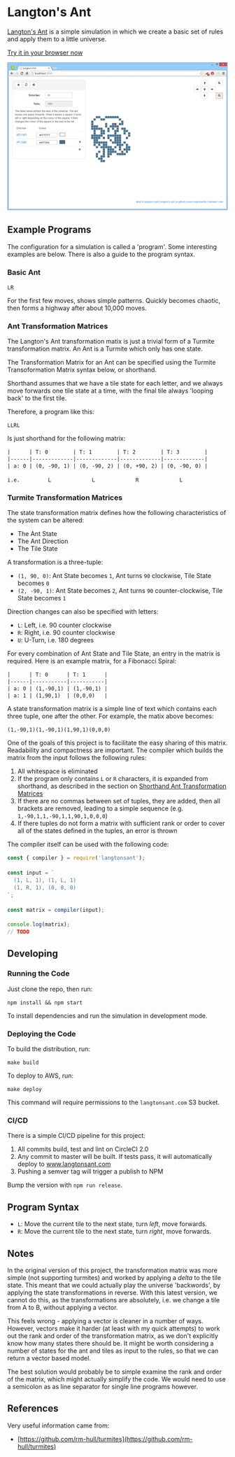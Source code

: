# Langton's Ant

[Langton's Ant](http://en.wikipedia.org/wiki/Langton's_ant) is a simple simulation in which we create a basic set of rules and apply them to a little universe. 

[Try it in your browser now](http://langtonsant.com)

![Langton's Ant](./docs/langtonsant.jpg)

## Example Programs

The configuration for a simulation is called a 'program'. Some interesting 
examples are below. There is also a guide to the program syntax.

### Basic Ant

```
LR
```

For the first few moves, shows simple patterns. Quickly becomes chaotic, then
forms a highway after about 10,000 moves.

### Ant Transformation Matrices

The Langton's Ant transformation matix is just a trivial form of a Turmite transformation matrix. An Ant is a Turmite which only has one state.

The Transformation Matrix for an Ant can be specified using the Turmite Transoformation Matrix syntax below, or shorthand.

Shorthand assumes that we have a tile state for each letter, and we always move forwards one tile state at a time, with the final tile always 'looping back' to the first tile.

Therefore, a program like this:

```
LLRL
```

Is just shorthand for the following matrix:

```
|      | T: 0        | T: 1        | T: 2        | T: 3        |
|------|-------------|-------------|-------------|-------------|
| a: 0 | (0, -90, 1) | (0, -90, 2) | (0, +90, 2) | (0, -90, 0) |

i.e.         L             L             R             L
```

### Turmite Transformation Matrices

The state transformation matrix defines how the following characteristics of the system can be altered:

- The Ant State
- The Ant Direction
- The Tile State

A transformation is a three-tuple:

- `(1, 90, 0)`: Ant State becomes `1`, Ant turns `90` clockwise, Tile State becomes `0`
- `(2, -90, 1)`: Ant State becomes `2`, Ant turns `90` counter-clockwise, Tile State becomes `1`

Direction changes can also be specified with letters:

- `L`: Left, i.e. 90 counter clockwise
- `R`: Right, i.e. 90 counter clockwise
- `U`: U-Turn, i.e. 180 degrees

For every combination of Ant State and Tile State, an entry in the matrix is required. Here is an example matrix, for a Fibonacci Spiral:

```
|      | T: 0      | T: 1      |
|------|-----------|-----------|
| a: 0 | (1,-90,1) | (1,-90,1) |
| a: 1 | (1,90,1)  | (0,0,0)   |
```

A state transformation matrix is a simple line of text which contains each three tuple, one after the other. For example, the matix above becomes:

```
(1,-90,1)(1,-90,1)(1,90,1)(0,0,0)
```

One of the goals of this project is to facilitate the easy sharing of this matrix. Readability and compactness are important. The compiler which builds the matrix from the input follows the following rules:

1. All whitespace is eliminated
2. If the program only contains `L` or `R` characters, it is expanded from shorthand, as described in the section on [Shorthand Ant Transformation Matrices]()
3. If there are no commas between set of tuples, they are added, then all brackets are removed, leading to a simple sequence (e.g. `1,-90,1,1,-90,1,1,90,1,0,0,0`)
4. If there tuples do not form a matrix with sufficient rank or order to cover all of the states defined in the tuples, an error is thrown

The compiler itself can be used with the following code:

```js
const { compiler } = require('langtonsant');

const input = `
  (1, L, 1), (1, L, 1)
  (1, R, 1), (0, 0, 0)
`;

const matrix = compiler(input);

console.log(matrix);
// TODO
```
  

## Developing

### Running the Code

Just clone the repo, then run:

```
npm install && npm start
```

To install dependencies and run the simulation in development mode.

### Deploying the Code

To build the distribution, run:

```
make build
```

To deploy to AWS, run:

```
make deploy
```

This command will require permissions to the `langtonsant.com` S3 bucket.

### CI/CD

There is a simple CI/CD pipeline for this project:

1. All commits build, test and lint on CircleCI 2.0
2. Any commit to master will be built. If tests pass, it will automatically deploy to www.langtonsant.com
3. Pushing a semver tag will trigger a publish to NPM

Bump the version with `npm run release`.

## Program Syntax

- `L`: Move the current tile to the next state, turn *left*, move forwards.
- `R`: Move the current tile to the next state, turn *right*, move forwards.

## Notes

In the original version of this project, the transformation matrix was more simple (not supporting turmites) and worked by applying a *delta* to the tile state. This meant that we could actually play the universe 'backwords', by applying the state transformations in reverse. With this latest version, we cannot do this, as the transformations are absolutely, i.e. we change a tile from A to B, without applying a vector.

This feels wrong - applying a vector is cleaner in a number of ways. However, vectors make it harder (at least with my quick attempts) to work out the rank and order of the transformation matrix, as we don't explicitly know how many states there should be. It might be worth considering a number of states for the ant and tiles as input to the rules, so that we can return a vector based model.

The best solution would probably be to simple examine the rank and order of the matrix, which might actually simplify the code. We would need to use a semicolon as as line separator for single line programs however.

## References

Very useful information came from:

- [https://github.com/rm-hull/turmites](https://github.com/rm-hull/turmites)


